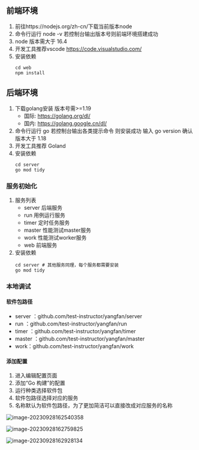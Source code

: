 ## 前端环境
1. 前往https://nodejs.org/zh-cn/下载当前版本node 
2. 命令行运行 node -v 若控制台输出版本号则前端环境搭建成功 
3. node 版本需大于 16.4 
4. 开发工具推荐vscode https://code.visualstudio.com/
5. 安装依赖
   ```shell
   cd web
   npm install
   ```

## 后端环境
1. 下载golang安装 版本号需>=1.19
   * 国际: https://golang.org/dl/
   * 国内: https://golang.google.cn/dl/
2. 命令行运行 go 若控制台输出各类提示命令 则安装成功 输入 go version 确认版本大于 1.18 
3. 开发工具推荐 Goland
4. 安装依赖
   ```shell
   cd server
   go mod tidy
   ```
### 服务初始化 
1. 服务列表
   * server 后端服务
   * run 用例运行服务
   * timer 定时任务服务
   * master 性能测试master服务
   * work 性能测试worker服务
   * web 前端服务
2. 安装依赖
    ```shell
    cd server # 其他服务同理，每个服务都需要安装
    go mod tidy
    ```
### 本地调试

#### 软件包路径

* server ：github.com/test-instructor/yangfan/server
* run ：github.com/test-instructor/yangfan/run
* timer ：github.com/test-instructor/yangfan/timer
* master ：github.com/test-instructor/yangfan/master
* work：github.com/test-instructor/yangfan/work

#### 添加配置

1. 进入编辑配置页面
2. 添加“Go 构建”的配置
3. 运行种类选择软件包
4. 软件包路径选择对应的服务
5. 名称默认为软件包路径，为了更加简洁可以直接改成对应服务的名称

![image-20230928162540358](http://qiniu.yangfan.gd.cn//markdown/image-20230928162540358.png)

![image-20230928162759825](http://qiniu.yangfan.gd.cn//markdown/image-20230928162759825.png)

![image-20230928162928134](http://qiniu.yangfan.gd.cn//markdown/image-20230928162928134.png)
